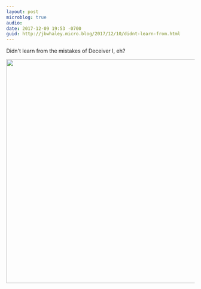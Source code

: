 ```yaml
---
layout: post
microblog: true
audio: 
date: 2017-12-09 19:53 -0700
guid: http://jbwhaley.micro.blog/2017/12/10/didnt-learn-from.html
---
```

Didn't learn from the mistakes of Deceiver I, eh?

<img src="http://www.jarrodwhaley.com/uploads/2017/c84dfb06c0.jpg" width="600" height="600" />
